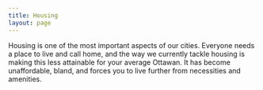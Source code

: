 ```yaml
---
title: Housing
layout: page
---
```


Housing is one of the most important aspects of our cities. Everyone needs a place to live and call home, and the way we currently tackle housing is making this less attainable for your average Ottawan. It has become unaffordable, bland, and forces you to live further from necessities and amenities.